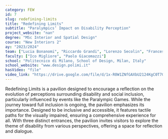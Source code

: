 ```yaml
---
category: FEW
id: 7
slug: redefining-limits
title: "Redefining Limits"
subtitle: "Paralympics’ Impact on Disability Perception"
project_website: "nan"
degree: "MSc Interior and Spatial Design"
course: "New Interiors 2"
ay: "2023/2024"
team: ["Lucia Bonanomi", "Riccardo Grandi", "Lorenzo Secolin", "Francesca Trentani"]
faculty: ["Ico Migliore", "Paolo Giacomazzi"]
school: "Politecnico di Milano, School of Design, Milan, Italy"
school_website: "www.design.polimi.it"
hasVideo: "file"
video_link: "https://drive.google.com/file/d/1x-R0W1ZNfGAXbU2124KgC0T7GYyKNzCz/view?usp=share_link"
---
```


Redefining Limits is a pavilion designed to encourage a reflection on the evolution of perceptions surrounding disability and social inclusion, particularly influenced by events like the Paralympic Games. While the journey toward full inclusion is ongoing, the pavilion emphasizes its importance. Designed to be inclusive and accessible, it features tactile paths for the visually impaired, ensuring a comprehensive experience for all. With three distinct entrances, the pavilion invites visitors to explore the theme of disability from various perspectives, offering a space for reflection and dialogue.
